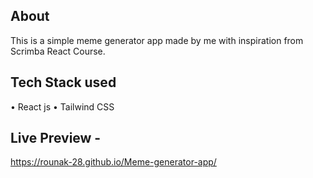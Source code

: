 ## About
This is a simple meme generator app made by me with inspiration from Scrimba React Course.

## Tech Stack used 
• React js
• Tailwind CSS

## Live Preview -
https://rounak-28.github.io/Meme-generator-app/
